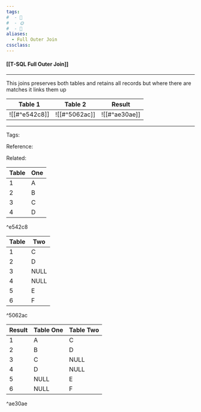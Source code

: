 ```yaml
---
tags:
#  - 🌱️
#  - 🌞️
#  - 🌲️
aliases: 
  - Full Outer Join
cssclass: 
---
```


#### [[T-SQL Full Outer Join]]

---

This joins preserves both tables and retains all records but where there are matches it links them up

| Table 1       | Table 2       | Result        |
| ------------- | ------------- | ------------- |
| ![[#^e542c8]] | ![[#^5062ac]] | ![[#^ae30ae]] 

---
Tags: 

Reference:

Related:



| Table | One |
| ----- | --- |
| 1     | A   |
| 2     | B   |
| 3     | C   |
| 4     | D    |

^e542c8



| Table | Two  |
| ----- | ---- |
| 1     | C    |
| 2     | D    |
| 3     | NULL |
| 4     | NULL |
| 5     | E    |
| 6     | F    |

^5062ac



| Result | Table One | Table Two |
| ------ | --------- | --------- |
| 1      | A         | C         |
| 2      | B         | D         |
| 3      | C         | NULL      |
| 4      | D         | NULL      |
| 5      | NULL      | E         |
| 6      | NULL      | F         |

^ae30ae


